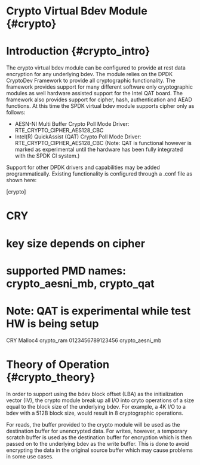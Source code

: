 # Crypto Virtual Bdev Module {#crypto}

# Introduction {#crypto_intro}

The crypto virtual bdev module can be configured to provide at rest data encryption
for any underlying bdev. The module relies on the DPDK CryptoDev Framework to provide
all cryptographic functionality. The framework provides support for many different software
only cryptographic modules as well hardware assisted support for the Intel QAT board. The
framework also provides support for cipher, hash, authentication and AEAD functions. At this
time the SPDK virtual bdev module supports cipher only as follows:

- AESN-NI Multi Buffer Crypto Poll Mode Driver: RTE_CRYPTO_CIPHER_AES128_CBC
- Intel(R) QuickAssist (QAT) Crypto Poll Mode Driver: RTE_CRYPTO_CIPHER_AES128_CBC
(Note: QAT is functional however is marked as experimental until the hardware has
been fully integrated with the SPDK CI system.)

Support for other DPDK drivers and capabilities may be added programmatically. Existing
functionality is configured through a .conf file as shown here:

[crypto]
 # CRY <bdev name> <vbdev name> <key> <PMD>
 # key size depends on cipher
 # supported PMD names: crypto_aesni_mb, crypto_qat
 # Note: QAT is experimental while test HW is being setup
 CRY Malloc4 crypto_ram 0123456789123456 crypto_aesni_mb

# Theory of Operation {#crypto_theory}

In order to support using the bdev block offset (LBA) as the initialization vector (IV),
the crypto module break up all I/O into cryto operations of a size equal to the block
size of the underlying bdev.  For example, a 4K I/O to a bdev with a 512B block size,
would result in 8 cryptographic operations.

For reads, the buffer provided to the crypto module will be used as the destination buffer
for unencrypted data.  For writes, however, a temporary scratch buffer is used as the
destination buffer for encryption which is then passed on to the underlying bdev as the
write buffer.  This is done to avoid encrypting the data in the original source buffer which
may cause problems in some use cases.
